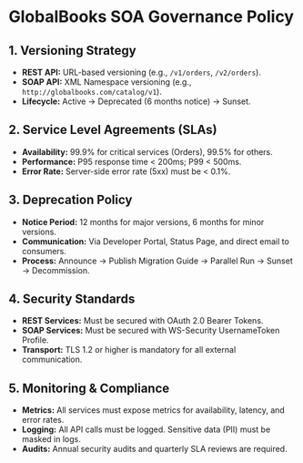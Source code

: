 # GlobalBooks SOA Governance Policy

## 1. Versioning Strategy
- **REST API:** URL-based versioning (e.g., `/v1/orders`, `/v2/orders`).
- **SOAP API:** XML Namespace versioning (e.g., `http://globalbooks.com/catalog/v1`).
- **Lifecycle:** Active -> Deprecated (6 months notice) -> Sunset.

## 2. Service Level Agreements (SLAs)
- **Availability:** 99.9% for critical services (Orders), 99.5% for others.
- **Performance:** P95 response time < 200ms; P99 < 500ms.
- **Error Rate:** Server-side error rate (5xx) must be < 0.1%.

## 3. Deprecation Policy
- **Notice Period:** 12 months for major versions, 6 months for minor versions.
- **Communication:** Via Developer Portal, Status Page, and direct email to consumers.
- **Process:** Announce -> Publish Migration Guide -> Parallel Run -> Sunset -> Decommission.

## 4. Security Standards
- **REST Services:** Must be secured with OAuth 2.0 Bearer Tokens.
- **SOAP Services:** Must be secured with WS-Security UsernameToken Profile.
- **Transport:** TLS 1.2 or higher is mandatory for all external communication.

## 5. Monitoring & Compliance
- **Metrics:** All services must expose metrics for availability, latency, and error rates.
- **Logging:** All API calls must be logged. Sensitive data (PII) must be masked in logs.
- **Audits:** Annual security audits and quarterly SLA reviews are required.